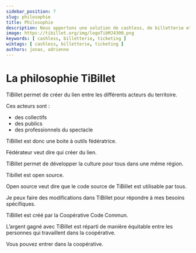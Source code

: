 ```yaml
---
sidebar_position: 7
slug: philosophie
title: Philosophie
description: Nous apportons une solution de cashless, de billetterie et de gestion de salle de restaurant pour les petites structures oubliées des grandes entreprises
image: https://tibillet.org/img/logoTibMJ4300.png
keywords: [ cashless, billetterie, ticketing ]
wiktags: [ cashless, billetterie, ticketing ]
authors: jonas, adrienne
---
```


# La philosophie TiBillet

TiBillet permet de créer du lien entre les différents acteurs du territoire.

Ces acteurs sont :

- des collectifs
- des publics
- des professionnels du spectacle

TiBillet est donc une boite à outils fédératrice. 

Fédérateur veut dire qui créer du lien. 

TiBillet permet de développer la culture pour tous dans une même région. 

Tibillet est open source. 

Open source veut dire que le code source de TiBillet est utilisable par tous. 

Je peux faire des modifications dans TiBillet pour répondre à mes besoins spécifiques.

TiBillet est créé par la Coopérative Code Commun.

L’argent gagné avec TiBillet est réparti de manière équitable entre les personnes qui travaillent dans la coopérative. 

Vous pouvez entrer dans la coopérative.

